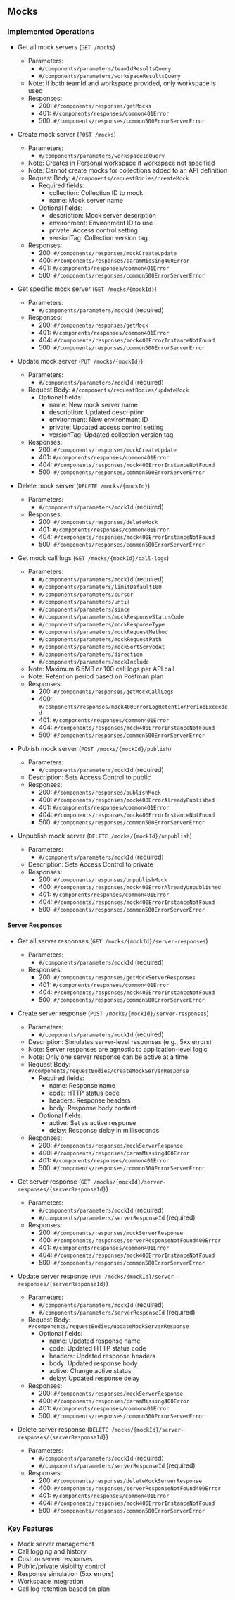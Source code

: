 ## Mocks

### Implemented Operations
- Get all mock servers (`GET /mocks`)
  - Parameters:
    - `#/components/parameters/teamIdResultsQuery`
    - `#/components/parameters/workspaceResultsQuery`
  - Note: If both teamId and workspace provided, only workspace is used
  - Responses:
    - 200: `#/components/responses/getMocks`
    - 401: `#/components/responses/common401Error`
    - 500: `#/components/responses/common500ErrorServerError`

- Create mock server (`POST /mocks`)
  - Parameters:
    - `#/components/parameters/workspaceIdQuery`
  - Note: Creates in Personal workspace if workspace not specified
  - Note: Cannot create mocks for collections added to an API definition
  - Request Body: `#/components/requestBodies/createMock`
    - Required fields:
      - collection: Collection ID to mock
      - name: Mock server name
    - Optional fields:
      - description: Mock server description
      - environment: Environment ID to use
      - private: Access control setting
      - versionTag: Collection version tag
  - Responses:
    - 200: `#/components/responses/mockCreateUpdate`
    - 400: `#/components/responses/paramMissing400Error`
    - 401: `#/components/responses/common401Error`
    - 500: `#/components/responses/common500ErrorServerError`

- Get specific mock server (`GET /mocks/{mockId}`)
  - Parameters:
    - `#/components/parameters/mockId` (required)
  - Responses:
    - 200: `#/components/responses/getMock`
    - 401: `#/components/responses/common401Error`
    - 404: `#/components/responses/mock400ErrorInstanceNotFound`
    - 500: `#/components/responses/common500ErrorServerError`

- Update mock server (`PUT /mocks/{mockId}`)
  - Parameters:
    - `#/components/parameters/mockId` (required)
  - Request Body: `#/components/requestBodies/updateMock`
    - Optional fields:
      - name: New mock server name
      - description: Updated description
      - environment: New environment ID
      - private: Updated access control setting
      - versionTag: Updated collection version tag
  - Responses:
    - 200: `#/components/responses/mockCreateUpdate`
    - 401: `#/components/responses/common401Error`
    - 404: `#/components/responses/mock400ErrorInstanceNotFound`
    - 500: `#/components/responses/common500ErrorServerError`

- Delete mock server (`DELETE /mocks/{mockId}`)
  - Parameters:
    - `#/components/parameters/mockId` (required)
  - Responses:
    - 200: `#/components/responses/deleteMock`
    - 401: `#/components/responses/common401Error`
    - 404: `#/components/responses/mock400ErrorInstanceNotFound`
    - 500: `#/components/responses/common500ErrorServerError`

- Get mock call logs (`GET /mocks/{mockId}/call-logs`)
  - Parameters:
    - `#/components/parameters/mockId` (required)
    - `#/components/parameters/limitDefault100`
    - `#/components/parameters/cursor`
    - `#/components/parameters/until`
    - `#/components/parameters/since`
    - `#/components/parameters/mockResponseStatusCode`
    - `#/components/parameters/mockResponseType`
    - `#/components/parameters/mockRequestMethod`
    - `#/components/parameters/mockRequestPath`
    - `#/components/parameters/mockSortServedAt`
    - `#/components/parameters/direction`
    - `#/components/parameters/mockInclude`
  - Note: Maximum 6.5MB or 100 call logs per API call
  - Note: Retention period based on Postman plan
  - Responses:
    - 200: `#/components/responses/getMockCallLogs`
    - 400: `#/components/responses/mock400ErrorLogRetentionPeriodExceeded`
    - 401: `#/components/responses/common401Error`
    - 404: `#/components/responses/mock400ErrorInstanceNotFound`
    - 500: `#/components/responses/common500ErrorServerError`

- Publish mock server (`POST /mocks/{mockId}/publish`)
  - Parameters:
    - `#/components/parameters/mockId` (required)
  - Description: Sets Access Control to public
  - Responses:
    - 200: `#/components/responses/publishMock`
    - 400: `#/components/responses/mock400ErrorAlreadyPublished`
    - 401: `#/components/responses/common401Error`
    - 404: `#/components/responses/mock400ErrorInstanceNotFound`
    - 500: `#/components/responses/common500ErrorServerError`

- Unpublish mock server (`DELETE /mocks/{mockId}/unpublish`)
  - Parameters:
    - `#/components/parameters/mockId` (required)
  - Description: Sets Access Control to private
  - Responses:
    - 200: `#/components/responses/unpublishMock`
    - 400: `#/components/responses/mock400ErrorAlreadyUnpublished`
    - 401: `#/components/responses/common401Error`
    - 404: `#/components/responses/mock400ErrorInstanceNotFound`
    - 500: `#/components/responses/common500ErrorServerError`

#### Server Responses
- Get all server responses (`GET /mocks/{mockId}/server-responses`)
  - Parameters:
    - `#/components/parameters/mockId` (required)
  - Responses:
    - 200: `#/components/responses/getMockServerResponses`
    - 401: `#/components/responses/common401Error`
    - 404: `#/components/responses/mock400ErrorInstanceNotFound`
    - 500: `#/components/responses/common500ErrorServerError`

- Create server response (`POST /mocks/{mockId}/server-responses`)
  - Parameters:
    - `#/components/parameters/mockId` (required)
  - Description: Simulates server-level responses (e.g., 5xx errors)
  - Note: Server responses are agnostic to application-level logic
  - Note: Only one server response can be active at a time
  - Request Body: `#/components/requestBodies/createMockServerResponse`
    - Required fields:
      - name: Response name
      - code: HTTP status code
      - headers: Response headers
      - body: Response body content
    - Optional fields:
      - active: Set as active response
      - delay: Response delay in milliseconds
  - Responses:
    - 200: `#/components/responses/mockServerResponse`
    - 400: `#/components/responses/paramMissing400Error`
    - 401: `#/components/responses/common401Error`
    - 500: `#/components/responses/common500ErrorServerError`

- Get server response (`GET /mocks/{mockId}/server-responses/{serverResponseId}`)
  - Parameters:
    - `#/components/parameters/mockId` (required)
    - `#/components/parameters/serverResponseId` (required)
  - Responses:
    - 200: `#/components/responses/mockServerResponse`
    - 400: `#/components/responses/serverResponseNotFound400Error`
    - 401: `#/components/responses/common401Error`
    - 404: `#/components/responses/mock400ErrorInstanceNotFound`
    - 500: `#/components/responses/common500ErrorServerError`

- Update server response (`PUT /mocks/{mockId}/server-responses/{serverResponseId}`)
  - Parameters:
    - `#/components/parameters/mockId` (required)
    - `#/components/parameters/serverResponseId` (required)
  - Request Body: `#/components/requestBodies/updateMockServerResponse`
    - Optional fields:
      - name: Updated response name
      - code: Updated HTTP status code
      - headers: Updated response headers
      - body: Updated response body
      - active: Change active status
      - delay: Updated response delay
  - Responses:
    - 200: `#/components/responses/mockServerResponse`
    - 400: `#/components/responses/paramMissing400Error`
    - 401: `#/components/responses/common401Error`
    - 500: `#/components/responses/common500ErrorServerError`

- Delete server response (`DELETE /mocks/{mockId}/server-responses/{serverResponseId}`)
  - Parameters:
    - `#/components/parameters/mockId` (required)
    - `#/components/parameters/serverResponseId` (required)
  - Responses:
    - 200: `#/components/responses/deleteMockServerResponse`
    - 400: `#/components/responses/serverResponseNotFound400Error`
    - 401: `#/components/responses/common401Error`
    - 404: `#/components/responses/mock400ErrorInstanceNotFound`
    - 500: `#/components/responses/common500ErrorServerError`

### Key Features
- Mock server management
- Call logging and history
- Custom server responses
- Public/private visibility control
- Response simulation (5xx errors)
- Workspace integration
- Call log retention based on plan
